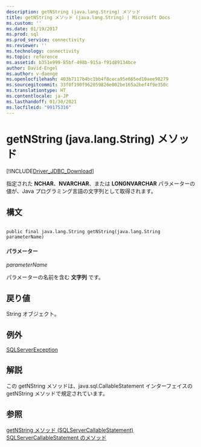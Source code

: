 ```yaml
---
description: getNString (java.lang.String) メソッド
title: getNString メソッド (java.lang.String) | Microsoft Docs
ms.custom: ''
ms.date: 01/19/2017
ms.prod: sql
ms.prod_service: connectivity
ms.reviewer: ''
ms.technology: connectivity
ms.topic: reference
ms.assetid: b351e999-85bf-498b-915a-f91d89134bce
author: David-Engel
ms.author: v-daenge
ms.openlocfilehash: 403b7117b4bc1bb4f8ceca95e665ed10aee98279
ms.sourcegitcommit: 33f0f190f962059826e002be165a2bef4f9e350c
ms.translationtype: HT
ms.contentlocale: ja-JP
ms.lasthandoff: 01/30/2021
ms.locfileid: "99175316"
---
```

# <a name="getnstring-method-javalangstring"></a>getNString (java.lang.String) メソッド
[!INCLUDE[Driver_JDBC_Download](../../../includes/driver_jdbc_download.md)]

  指定された **NCHAR**、**NVARCHAR**、または **LONGNVARCHAR** パラメーターの値が、Java プログラミング言語の文字列として取得されます。  
  
## <a name="syntax"></a>構文  
  
```  
  
public final java.lang.String getNString(java.lang.String parameterName)  
```  
  
#### <a name="parameters"></a>パラメーター  
 *parameterName*  
  
 パラメーターの名前を含む **文字列** です。  
  
## <a name="return-value"></a>戻り値  
 String オブジェクト。  
  
## <a name="exceptions"></a>例外  
 [SQLServerException](../../../connect/jdbc/reference/sqlserverexception-class.md)  
  
## <a name="remarks"></a>解説  
 この getNString メソッドは、java.sql.CallableStatement インターフェイスの getNString メソッドで規定されています。  
  
## <a name="see-also"></a>参照  
 [getNString メソッド &#40;SQLServerCallableStatement&#41;](../../../connect/jdbc/reference/getnstring-method-sqlservercallablestatement.md)   
 [SQLServerCallableStatement のメソッド](../../../connect/jdbc/reference/sqlservercallablestatement-methods.md)  
  
  
